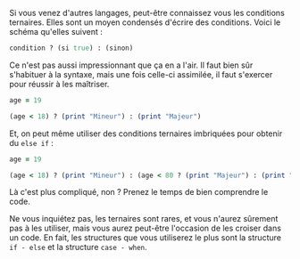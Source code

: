 Si vous venez d'autres langages, peut-être connaissez vous les conditions ternaires. Elles sont un moyen condensés d'écrire des conditions. Voici le schéma qu'elles suivent : 

```ruby
condition ? (si true) : (sinon)  
```

Ce n'est pas aussi impressionnant que ça en a l'air. Il faut bien sûr s'habituer à la syntaxe, mais une fois celle-ci assimilée, il faut s'exercer pour réussir à les maîtriser. 

```ruby
age = 19

(age < 18) ? (print "Mineur") : (print "Majeur")
``` 

Et, on peut même utiliser des conditions ternaires imbriquées pour obtenir du `else if` :

```ruby
age = 19

(age < 18) ? (print "Mineur") : (age < 80 ? (print "Majeur") : (print "Senior"))
```  

Là c'est plus compliqué, non ? Prenez le temps de bien comprendre le code. 

Ne vous inquiétez pas, les ternaires sont rares, et vous n'aurez sûrement pas à les utiliser, mais vous aurez peut-être l'occasion de les croiser dans un code. En fait, les structures que vous utiliserez le plus sont la structure `if - else` et la structure `case - when`.